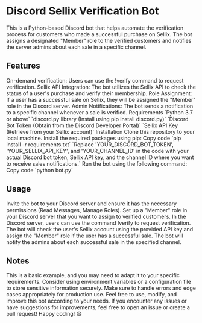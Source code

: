 <h1>Discord Sellix Verification Bot</h1>
This is a Python-based Discord bot that helps automate the verification process for customers who made a successful purchase on Sellix. The bot assigns a designated "Member" role to the verified customers and notifies the server admins about each sale in a specific channel.

<h2>Features</h2>
On-demand verification: Users can use the !verify command to request verification.
Sellix API Integration: The bot utilizes the Sellix API to check the status of a user's purchase and verify their membership.
Role Assignment: If a user has a successful sale on Sellix, they will be assigned the "Member" role in the Discord server.
Admin Notifications: The bot sends a notification to a specific channel whenever a sale is verified.
Requirements
`Python 3.7 or above`
`discord.py library (Install using pip install discord.py)`
`Discord Bot Token (Obtain from the Discord Developer Portal)`
`Sellix API Key (Retrieve from your Sellix account)`
Installation
Clone this repository to your local machine.
Install the required packages using pip:
Copy code
`pip install -r requirements.txt`
`Replace 'YOUR_DISCORD_BOT_TOKEN', 'YOUR_SELLIX_API_KEY', and 'YOUR_CHANNEL_ID' in the code with your actual Discord bot token, Sellix API key, and the channel ID where you want to receive sales notifications.`
Run the bot using the following command:
Copy code
`python bot.py`
<h2>Usage</h2>
Invite the bot to your Discord server and ensure it has the necessary permissions (Read Messages, Manage Roles).
Set up a "Member" role in your Discord server that you want to assign to verified customers.
In the Discord server, users can use the command !verify to request verification.
The bot will check the user's Sellix account using the provided API key and assign the "Member" role if the user has a successful sale.
The bot will notify the admins about each successful sale in the specified channel.
<h2>Notes</h2>
This is a basic example, and you may need to adapt it to your specific requirements.
Consider using environment variables or a configuration file to store sensitive information securely.
Make sure to handle errors and edge cases appropriately for production use.
Feel free to use, modify, and improve this bot according to your needs. If you encounter any issues or have suggestions for improvements, feel free to open an issue or create a pull request! Happy coding! 😄
